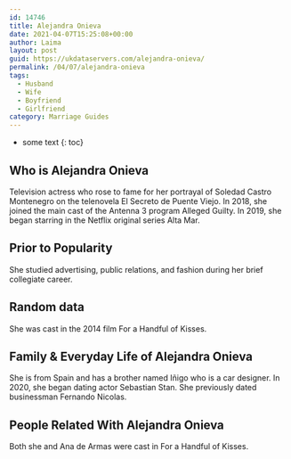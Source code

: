 ```yaml
---
id: 14746
title: Alejandra Onieva
date: 2021-04-07T15:25:08+00:00
author: Laima
layout: post
guid: https://ukdataservers.com/alejandra-onieva/
permalink: /04/07/alejandra-onieva
tags:
  - Husband
  - Wife
  - Boyfriend
  - Girlfriend
category: Marriage Guides
---
```


* some text
{: toc}


## Who is Alejandra Onieva
                  
                  
                  
Television actress who rose to fame for her portrayal of Soledad Castro Montenegro on the telenovela El Secreto de Puente Viejo. In 2018, she joined the main cast of the Antenna 3 program Alleged Guilty. In 2019, she began starring in the Netflix original series Alta Mar.
                  
              
            
              
            
                
                
                
## Prior to Popularity
                  
                  
                  
She studied advertising, public relations, and fashion during her brief collegiate career. 
                  
              
            
              
            
                
                
                
## Random data
                  
                  
                  
She was cast in the 2014 film For a Handful of Kisses. 
                  
              
            
              
            
                
                
                
## Family & Everyday Life of Alejandra Onieva
                  
                  
                  
She is from Spain and has a brother named Iñigo who is a car designer. In 2020, she began dating actor Sebastian Stan. She previously dated businessman Fernando Nicolas.
                  
              
            
              
            
                
                
                
## People Related With Alejandra Onieva
                  
                  
                  
Both she and Ana de Armas were cast in For a Handful of Kisses. 
                  
              
            
              
            
                
              
            
              
              
            
            
              
            
          
          
          